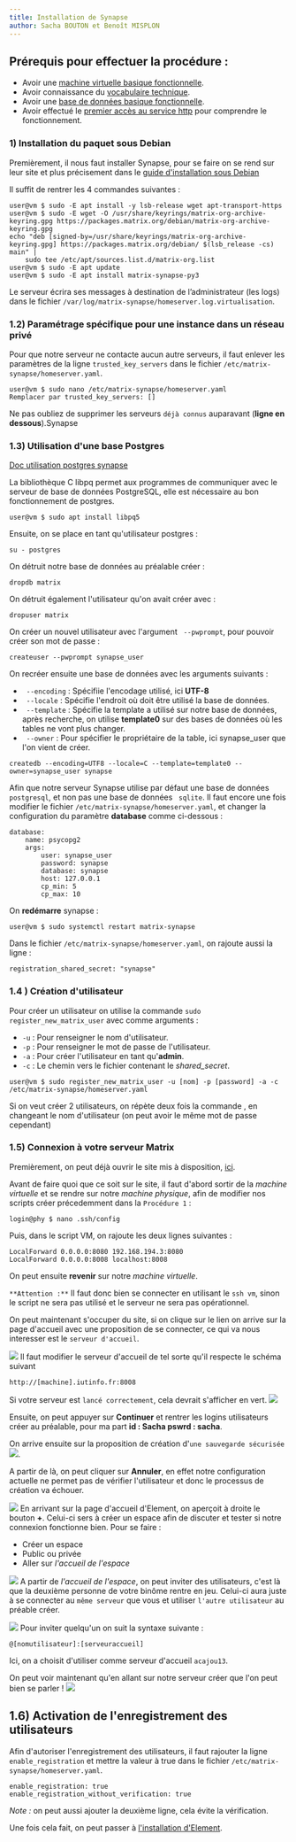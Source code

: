 ```yaml
---
title: Installation de Synapse
author: Sacha BOUTON et Benoît MISPLON
---
```


## Prérequis pour effectuer la procédure : 
-   Avoir une [machine virtuelle basique fonctionnelle](./creation_vm.md).
-   Avoir connaissance du [vocabulaire technique](./introduction_et_vocabulaire.md).
-   Avoir une [base de données basique fonctionnelle](./installation_bdd.md).
-   Avoir effectué le [premier accès au service http](./acces_au_service_http.md) pour comprendre le fonctionnement.


### 1) Installation du paquet sous Debian

Premièrement, il nous faut installer Synapse, pour se faire on se rend sur leur site et plus précisement dans le [guide d'installation sous Debian](https://matrix-org.github.io/synapse/latest/setup/installation.html#matrixorg-packages)

Il suffit de rentrer les 4 commandes suivantes : 

```
user@vm $ sudo -E apt install -y lsb-release wget apt-transport-https
user@vm $ sudo -E wget -O /usr/share/keyrings/matrix-org-archive-keyring.gpg https://packages.matrix.org/debian/matrix-org-archive-keyring.gpg
echo "deb [signed-by=/usr/share/keyrings/matrix-org-archive-keyring.gpg] https://packages.matrix.org/debian/ $(lsb_release -cs) main" |
    sudo tee /etc/apt/sources.list.d/matrix-org.list
user@vm $ sudo -E apt update
user@vm $ sudo -E apt install matrix-synapse-py3
```

Le serveur écrira ses messages à destination de l’administrateur (les logs) dans le fichier `/var/log/matrix-synapse/homeserver.log.virtualisation`.

### 1.2) Paramétrage spécifique pour une instance dans un réseau privé

Pour que notre serveur ne contacte aucun autre serveurs, il faut enlever les paramètres de la ligne `trusted_key_servers` dans le fichier `/etc/matrix-synapse/homeserver.yaml`.
```
user@vm $ sudo nano /etc/matrix-synapse/homeserver.yaml
Remplacer par trusted_key_servers: []
``` 

Ne pas oubliez de supprimer les serveurs `déjà connus` auparavant (**ligne en dessous**).Synapse

### 1.3) Utilisation d'une base Postgres
[Doc utilisation postgres synapse](https://matrix-org.github.io/synapse/latest/postgres.html)

La bibliothèque C libpq permet aux programmes de communiquer avec le serveur de base de données PostgreSQL, elle est nécessaire au bon fonctionnement de postgres.
```
user@vm $ sudo apt install libpq5
``` 
Ensuite, on se place en tant qu'utilisateur postgres : 
``` 
su - postgres
``` 
On détruit notre base de données au préalable créer : 
``` 
dropdb matrix
``` 
On détruit également l'utilisateur qu'on avait créer avec : 
``` 
dropuser matrix
``` 
On créer un nouvel utilisateur avec l'argument ` --pwprompt`, pour pouvoir créer son mot de passe : 
``` 
createuser --pwprompt synapse_user
``` 
On recréer ensuite une base de données avec les arguments suivants :
- ` --encoding` : Spécifiie l'encodage utilisé, ici **UTF-8**
- ` --locale` : Spécifie l'endroit où doit être utilisé la base de données.
- ` --template` : Spécifie la template a utilisé sur notre base de données, après recherche, on utilise **template0** sur des bases de données où les tables ne vont plus changer.
- ` --owner` : Pour spécifier le propriétaire de la table, ici synapse_user que l'on vient de créer.
``` 
createdb --encoding=UTF8 --locale=C --template=template0 --owner=synapse_user synapse
``` 

Afin que notre serveur Synapse utilise par défaut une base de données ` postgresql`, et non pas une base de données ` sqlite`.
Il faut encore une fois modifier le fichier `/etc/matrix-synapse/homeserver.yaml`, et changer la configuration du paramètre **database** comme ci-dessous : 

    database:
        name: psycopg2
        args:
            user: synapse_user
            password: synapse
            database: synapse
            host: 127.0.0.1
            cp_min: 5
            cp_max: 10


On **redémarre** synapse : 
```
user@vm $ sudo systemctl restart matrix-synapse
```

Dans le fichier `/etc/matrix-synapse/homeserver.yaml`, on rajoute aussi la ligne  :

    registration_shared_secret: "synapse"


### 1.4 ) Création d'utilisateur
Pour créer un utilisateur on utilise la commande `sudo register_new_matrix_user` avec comme arguments : 
- `-u` : Pour renseigner le nom d'utilisateur.
- `-p` : Pour renseigner le mot de passe de l'utilisateur.
- `-a` : Pour créer l'utilisateur en tant qu'**admin**.
- `-c` : Le chemin vers le fichier contenant le *shared_secret*.
```
user@vm $ sudo register_new_matrix_user -u [nom] -p [password] -a -c /etc/matrix-synapse/homeserver.yaml
```

Si on veut créer 2 utilisateurs, on répète deux fois la commande , en changeant le nom d'utilisateur (on peut avoir le même mot de passe cependant)

### 1.5) Connexion à votre serveur Matrix 

Premièrement, on peut déjà ouvrir le site mis à disposition, [ici](http://tp.iutinfo.fr:8888/).

Avant de faire quoi que ce soit sur le site, il faut d'abord sortir de la *machine virtuelle* et se rendre sur notre *machine physique*, afin de modifier nos scripts créer précedemment dans la `Procédure 1` : 

```
login@phy $ nano .ssh/config
```

Puis, dans le script VM, on rajoute les deux lignes suivantes  : 
```
LocalForward 0.0.0.0:8080 192.168.194.3:8080
LocalForward 0.0.0.0:8008 localhost:8008
```

On peut ensuite **revenir** sur notre *machine virtuelle*.

`**Attention :**`
Il faut donc bien se connecter en utilisant le `ssh vm`, sinon le script ne sera pas utilisé et le serveur ne sera pas opérationnel.

On peut maintenant s'occuper du site, si on clique sur le lien on arrive sur la page d'accueil avec une proposition de se connecter, ce qui va nous interesser est le `serveur d'accueil`.

<img src="img/accueilsite.png"></img>
Il faut modifier le serveur d'accueil de tel sorte qu'il respecte le schéma suivant
```
http://[machine].iutinfo.fr:8008
```
Si votre serveur est `lancé correctement`, cela devrait s'afficher en vert.
<img src="img/modifier_serveur.png"></img>

Ensuite, on peut appuyer sur **Continuer** et rentrer les logins utilisateurs créer au préalable, pour ma part 
**id : Sacha pswrd : sacha**.

On arrive ensuite sur la proposition de création d'`une sauvegarde sécurisée`
<img src="img/config_sauvegarde_securisee.png"></img>.

A partir de là, on peut cliquer sur **Annuler**, en effet notre configuration actuelle ne permet pas de vérifier l'utilisateur et donc le processus de création va échouer.

<img src="img/accueil_element.png"></img>
En arrivant sur la page d'accueil d'Element, on aperçoit à droite le bouton **+**.
Celui-ci sers à créer un espace afin de discuter et tester si notre connexion fonctionne bien.
Pour se faire : 
- Créer un espace
- Public ou privée
- Aller sur *l'accueil de l'espace*

<img src="img/espace.png"></img>
A partir de *l'accueil de l'espace*, on peut inviter des utilisateurs, c'est là que la deuxième personne de votre binôme rentre en jeu.
Celui-ci aura juste à se connecter au `même serveur` que vous et utiliser `l'autre utilisateur` au préable créer.

<img src="img/invite.png"></img>
Pour inviter quelqu'un on suit la syntaxe suivante : 
```
@[nomutilisateur]:[serveuraccueil]
```
Ici, on a choisit d'utiliser comme serveur d'accueil `acajou13`.

On peut voir maintenant qu'en allant sur notre serveur créer que l'on peut bien se parler ! 
<img src="img/chat.png"></img>

## 1.6) Activation de l'enregistrement des utilisateurs

Afin d'autoriser l'enregistrement des utilisateurs, il faut rajouter la ligne `enable_registration` et mettre la valeur à true dans le fichier `/etc/matrix-synapse/homeserver.yaml`.

```
enable_registration: true
enable_registration_without_verification: true
```

*Note :* on peut aussi ajouter la deuxième ligne, cela évite la vérification.

Une fois cela fait, on peut passer à [l'installation d'Element](./installation_element.md).